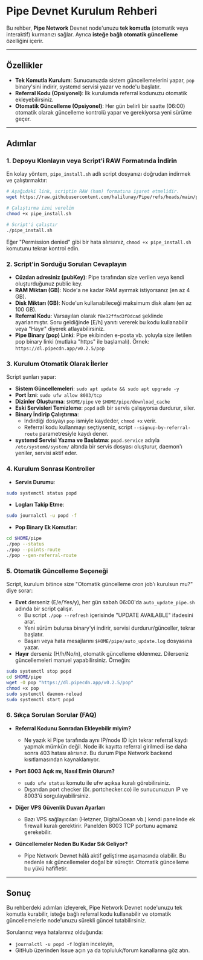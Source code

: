 # Pipe Devnet Kurulum Rehberi

Bu rehber, **Pipe Network** Devnet node'unuzu **tek komutla** (otomatik veya interaktif) kurmanızı sağlar. Ayrıca **isteğe bağlı otomatik güncelleme** özelliğini içerir.

---

## Özellikler

- **Tek Komutla Kurulum**: Sunucunuzda sistem güncellemelerini yapar, `pop` binary'sini indirir, systemd servisi yazar ve node'u başlatır.
- **Referral Kodu (Opsiyonel)**: İlk kurulumda referral kodunuzu otomatik ekleyebilirsiniz.
- **Otomatik Güncelleme (Opsiyonel)**: Her gün belirli bir saatte (06:00) otomatik olarak güncelleme kontrolü yapar ve gerekiyorsa yeni sürüme geçer.

---

## Adımlar

### 1. Depoyu Klonlayın veya Script'i RAW Formatında İndirin

En kolay yöntem, `pipe_install.sh` adlı script dosyanızı doğrudan indirmek ve çalıştırmaktır:

```bash
# Aşağıdaki link, scriptin RAW (ham) formatına işaret etmelidir.
wget https://raw.githubusercontent.com/halilunay/Pipe/refs/heads/main/pipe_install.sh

# Çalıştırma izni verelim
chmod +x pipe_install.sh

# Script'i çalıştır
./pipe_install.sh
```

Eğer "Permission denied" gibi bir hata alırsanız, `chmod +x pipe_install.sh` komutunu tekrar kontrol edin.

### 2. Script'in Sorduğu Soruları Cevaplayın

- **Cüzdan adresiniz (pubKey)**: Pipe tarafından size verilen veya kendi oluşturduğunuz public key.
- **RAM Miktarı (GB)**: Node'a ne kadar RAM ayırmak istiyorsanız (en az 4 GB).
- **Disk Miktarı (GB)**: Node'un kullanabileceği maksimum disk alanı (en az 100 GB).
- **Referral Kodu**: Varsayılan olarak `f8e32ffad3f0dcad` şeklinde ayarlanmıştır. Soru geldiğinde [E/h] yanıtı vererek bu kodu kullanabilir veya "Hayır" diyerek atlayabilirsiniz.
- **Pipe Binary (pop) Linki**: Pipe ekibinden e-posta vb. yoluyla size iletilen pop binary linki (mutlaka "https" ile başlamalı). Örnek: `https://dl.pipecdn.app/v0.2.5/pop`

### 3. Kurulum Otomatik Olarak İlerler

Script şunları yapar:

- **Sistem Güncellemeleri**: `sudo apt update && sudo apt upgrade -y`
- **Port İzni**: `sudo ufw allow 8003/tcp`
- **Dizinler Oluşturma**: `$HOME/pipe` ve `$HOME/pipe/download_cache`
- **Eski Servisleri Temizleme**: `popd` adlı bir servis çalışıyorsa durdurur, siler.
- **Binary İndirip Çalıştırma**:
  - İndirdiği dosyayı `pop` ismiyle kaydeder, `chmod +x` verir.
  - Referral kodu kullanmayı seçtiyseniz, script `--signup-by-referral-route` parametresiyle kaydı dener.
- **systemd Servisi Yazma ve Başlatma**: `popd.service` adıyla `/etc/systemd/system/` altında bir servis dosyası oluşturur, daemon'ı yeniler, servisi aktif eder.

### 4. Kurulum Sonrası Kontroller

- **Servis Durumu**:

```bash
sudo systemctl status popd
```

- **Logları Takip Etme**:

```bash
sudo journalctl -u popd -f
```

- **Pop Binary Ek Komutlar**:

```bash
cd $HOME/pipe
./pop --status
./pop --points-route
./pop --gen-referral-route
```

### 5. Otomatik Güncelleme Seçeneği

Script, kurulum bitince size "Otomatik güncelleme cron job'ı kurulsun mu?" diye sorar:

- **Evet** derseniz (E/e/Yes/y), her gün sabah 06:00'da `auto_update_pipe.sh` adında bir script çalışır.
  - Bu script `./pop --refresh` içerisinde "UPDATE AVAILABLE" ifadesini arar.
  - Yeni sürüm bulursa binary'yi indirir, servisi durdurur/günceller, tekrar başlatır.
  - Başarı veya hata mesajlarını `$HOME/pipe/auto_update.log` dosyasına yazar.
- **Hayır** derseniz (H/h/No/n), otomatik güncelleme eklenmez. Dilerseniz güncellemeleri manuel yapabilirsiniz. Örneğin:

```bash
sudo systemctl stop popd
cd $HOME/pipe
wget -O pop "https://dl.pipecdn.app/v0.2.5/pop"
chmod +x pop
sudo systemctl daemon-reload
sudo systemctl start popd
```

### 6. Sıkça Sorulan Sorular (FAQ)

- **Referral Kodunu Sonradan Ekleyebilir miyim?**
  - Ne yazık ki Pipe tarafında aynı IP/node ID için tekrar referral kaydı yapmak mümkün değil. Node ilk kayıtta referral girilmedi ise daha sonra 403 hatası alırsınız. Bu durum Pipe Network backend kısıtlamasından kaynaklanıyor.

- **Port 8003 Açık mı, Nasıl Emin Olurum?**
  - `sudo ufw status` komutu ile ufw açıksa kuralı görebilirsiniz.
  - Dışarıdan port checker (ör. portchecker.co) ile sunucunuzun IP ve 8003'ü sorgulayabilirsiniz.

- **Diğer VPS Güvenlik Duvarı Ayarları**
  - Bazı VPS sağlayıcıları (Hetzner, DigitalOcean vb.) kendi panelinde ek firewall kuralı gerektirir. Panelden 8003 TCP portunu açmanız gerekebilir.

- **Güncellemeler Neden Bu Kadar Sık Geliyor?**
  - Pipe Network Devnet hâlâ aktif geliştirme aşamasında olabilir. Bu nedenle sık güncellemeler doğal bir süreçtir. Otomatik güncelleme bu yükü hafifletir.

---

## Sonuç

Bu rehberdeki adımları izleyerek, Pipe Network Devnet node'unuzu tek komutla kurabilir, isteğe bağlı referral kodu kullanabilir ve otomatik güncellemelerle node'unuzu sürekli güncel tutabilirsiniz.

Sorularınız veya hatalarınız olduğunda:

- `journalctl -u popd -f` logları inceleyin,
- GitHub üzerinden Issue açın ya da topluluk/forum kanallarına göz atın.
